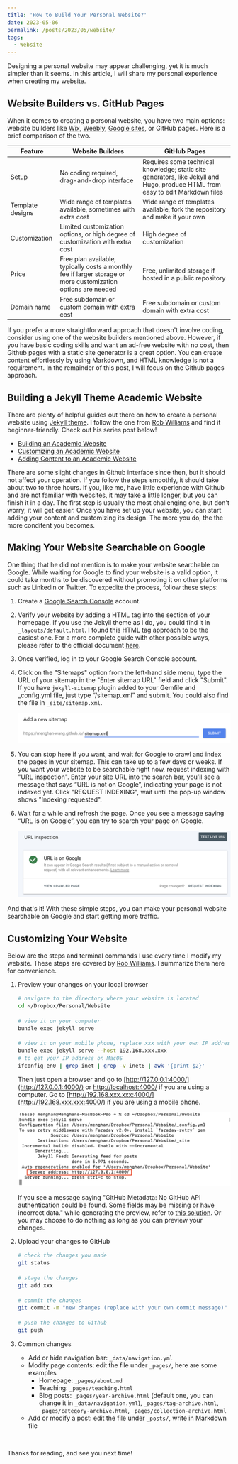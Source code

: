 ```yaml
---
title: 'How to Build Your Personal Website?'
date: 2023-05-06
permalink: /posts/2023/05/website/
tags:
  - Website
---
```


Designing a personal website may appear challenging, yet it is much simpler than it seems. In this article, I will share my personal experience when creating my website.

## Website Builders vs. GitHub Pages
When it comes to creating a personal website, you have two main options: website builders like [Wix](https://www.wix.com/), [Weebly](https://www.weebly.com/), [Google sites](https://sites.google.com/new), or GitHub pages. Here is a brief comparison of the two.

| Feature | Website Builders | GitHub Pages |
| --- | --- | --- |
| Setup | No coding required, drag-and-drop interface | Requires some technical knowledge; static site generators, like Jekyll and Hugo, produce HTML from easy to edit Markdown files |
| Template designs | Wide range of templates available, sometimes with extra cost | Wide range of templates available, fork the repository and make it your own |
| Customization | Limited customization options, or high degree of customization with extra cost  | High degree of customization |
| Price | Free plan available, typically costs a monthly fee if larger storage or more customization options are needed | Free, unlimited storage if hosted in a public repository |
| Domain name | Free subdomain or custom domain with extra cost | Free subdomain or custom domain with extra cost |

If you prefer a more straightforward approach that doesn't involve coding, consider using one of the website builders mentioned above. However, if you have basic coding skills and want an ad-free website with no cost, then Github pages with a static site generator is a great option. You can create content effortlessly by using Markdown, and HTML knowledge is not a requirement. In the remainder of this post, I will focus on the Github pages approach. 

## Building a Jekyll Theme Academic Website
There are plenty of helpful guides out there on how to create a personal website using [Jekyll theme](https://academicpages.github.io/). I follow the one from [Rob Williams](https://jayrobwilliams.com/) and find it beginner-friendly. Check out his series post below! 

- [Building an Academic Website](https://jayrobwilliams.com/posts/2020/06/academic-website/)
- [Customizing an Academic Website](https://jayrobwilliams.com/posts/2020/07/customizing-website/)
- [Adding Content to an Academic Website](https://jayrobwilliams.com/posts/2020/08/website-content/)

There are some slight changes in Github interface since then, but it should not affect your operation. If you follow the steps smoothly, it should take about two to three hours. If you, like me, have little experience with Github and are not familiar with websites, it may take a little longer, but you can finish it in a day. The first step is usually the most challenging one, but don't worry, it will get easier. Once you have set up your website, you can start adding your content and customizing its design. The more you do, the the more condifent you becomes.

## Making Your Website Searchable on Google
One thing that he did not mention is to make your website searchable on Google. While waiting for Google to find your website is a valid option, it could take months to be discovered without promoting it on other platforms such as Linkedin or Twitter. To expedite the process, follow these steps:

1. Create a [Google Search Console](https://search.google.com/search-console/about) account.
2. Verify your website by adding a HTML tag into the <head> section of your homepage. If you use the Jekyll theme as I do, you could find it in  `_layouts/default.html`. I found this HTML tag approach to be the easiest one. For a more complete guide with other possible ways, please refer to the official document [here](https://support.google.com/webmasters/answer/9008080?hl=en).
3. Once verified, log in to your Google Search Console account.
4. Click on the "Sitemaps" option from the left-hand side menu, type the URL of your sitemap in the "Enter sitemap URL" field and click "Submit". If you have `jekyll-sitemap` plugin added to your Gemfile and _config.yml file, just type “/sitemap.xml” and submit. You could also find the file in `_site/sitemap.xml`.
   
   ![sitemap](/images/blog/2023-05-06-website/sitemap.png)

5. You can stop here if you want, and wait for Google to crawl and index the pages in your sitemap. This can take up to a few days or weeks. If you want your website to be searchable right now, request indexing with "URL inspection". Enter your site URL into the search bar, you’ll see a message that says “URL is not on Google”, indicating your page is not indexed yet. Click "REQUEST INDEXING", wait until the pop-up window shows "Indexing requested".
6. Wait for a while and refresh the page. Once you see a message saying “URL is on Google”, you can try to search your page on Google.
   
   ![request_index](/images/blog/2023-05-06-website/request_index.png)

And that's it! With these simple steps, you can make your personal website searchable on Google and start getting more traffic.

## Customizing Your Website
Below are the steps and terminal commands I use every time I modify my website. These steps are covered by [Rob Williams](https://jayrobwilliams.com/). I summarize them here for convenience.

1. Preview your changes on your local browser
   ```bash
   # navigate to the directory where your website is located
   cd ~/Dropbox/Personal/Website  

   # view it on your computer
   bundle exec jekyll serve

   # view it on your mobile phone, replace xxx with your own IP address                            
   bundle exec jekyll serve --host 192.168.xxx.xxx     
   # to get your IP address on MacOS   
   ifconfig en0 | grep inet | grep -v inet6 | awk '{print $2}'
   ```
   Then just open a browser and go to [http://127.0.0.1:4000/](http://127.0.0.1:4000/) or [http://localhost:4000/](http://localhost:4000/) if you are using a computer. Go to [http://192.168.xxx.xxx:4000/](http://192.168.xxx.xxx:4000/) if you are using a mobile phone.

   ![preview](/images/blog/2023-05-06-website/preview.png)

   If you see a message saying "GitHub Metadata: No GitHub API authentication could be found. Some fields may be missing or have incorrect data." while generating the preview, refer to [this solution](https://idratherbewriting.com/documentation-theme-jekyll/mydoc_install_jekyll_on_mac.html#githuberror). Or you may choose to do nothing as long as you can preview your changes.

2. Upload your changes to GitHub 
   ```bash
   # check the changes you made
   git status

   # stage the changes
   git add xxx

   # commit the changes
   git commit -m "new changes (replace with your own commit message)"

   # push the changes to Github
   git push
   ```

3. Common changes
   - Add or hide navigation bar: `_data/navigation.yml`
   - Modify page contents: edit the file under `_pages/`, here are some examples
     - Homepage: `_pages/about.md`
     - Teaching: `_pages/teaching.html`
     - Blog posts: `_pages/year-archive.html` (default one, you can change it in `_data/navigation.yml`), `_pages/tag-archive.html`, `_pages/category-archive.html`, `_pages/collection-archive.html` 
   - Add or modify a post: edit the file under `_posts/`, write in Markdown file

<br>

Thanks for reading, and see you next time!

